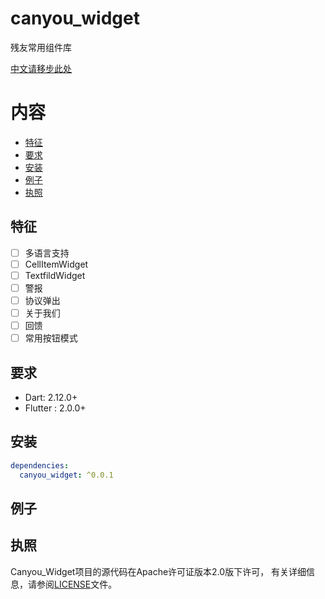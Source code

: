 # canyou_widget

残友常用组件库

[中文请移步此处](./README_CN.md)

# 内容

- [特征](#features)
- [要求](#requirements)
- [安装](#install)
- [例子](#example)
- [执照](#license)

## 特征

* [ ] 多语言支持
* [ ] CellItemWidget
* [ ] TextfildWidget
* [ ] 警报
* [ ] 协议弹出
* [ ] 关于我们
* [ ] 回馈
* [ ] 常用按钮模式

## 要求

- Dart: 2.12.0+
- Flutter : 2.0.0+

## 安装

```yaml
dependencies:
  canyou_widget: ^0.0.1
```

## 例子


## 执照

Canyou_Widget项目的源代码在Apache许可证版本2.0版下许可，
有关详细信息，请参阅[LICENSE](./LICENSE)文件。